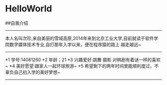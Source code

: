 # HelloWorld
##自我介绍
***
本人名叫次珍,来自美丽的雪域高原,2014年来到北京工业大学,目前就读于软件学院数字媒体技术专业,自打那年入学以来，便在程序猿的路上
越走越远~
***
*1  学号:14081260
*2  年龄；21
*3  兴趣爱好:跳舞 摄影 对韩剧有着谜一样的喜欢~
*4  美好愿望:跟家人一起环球旅游~
*5  希望剩下的两年时间里能顺利度过，不辜负自己初入学的美好梦想~
***
